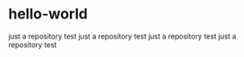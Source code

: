 # hello-world
just a repository
test
just a repository
test
just a repository
test
just a repository
test
